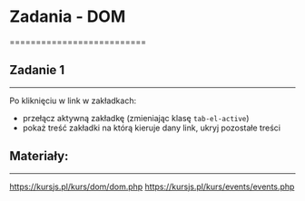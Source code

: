 # Zadania - DOM
==========================


## Zadanie 1
--------------------------
Po kliknięciu w link w zakładkach:
- przełącz aktywną zakładkę (zmieniając klasę `tab-el-active`)
- pokaż treść zakładki na którą kieruje dany link, ukryj pozostałe treści


## Materiały:
--------------------------
https://kursjs.pl/kurs/dom/dom.php
https://kursjs.pl/kurs/events/events.php